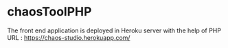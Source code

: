 # chaosToolPHP

The front end application is deployed in Heroku server with the help of PHP
URL : https://chaos-studio.herokuapp.com/
